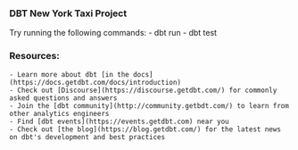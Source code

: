 ### DBT New York Taxi Project

Try running the following commands:
    - dbt run
    - dbt test


### Resources:
    - Learn more about dbt [in the docs](https://docs.getdbt.com/docs/introduction)
    - Check out [Discourse](https://discourse.getdbt.com/) for commonly asked questions and answers
    - Join the [dbt community](http://community.getbdt.com/) to learn from other analytics engineers
    - Find [dbt events](https://events.getdbt.com) near you
    - Check out [the blog](https://blog.getdbt.com/) for the latest news on dbt's development and best practices
